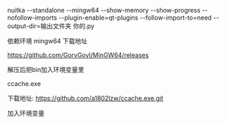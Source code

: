 nuitka --standalone --mingw64 --show-memory --show-progress --nofollow-imports --plugin-enable=qt-plugins --follow-import-to=need  --output-dir=输出文件夹 你的.py

依赖环境
mingw64 下载地址

https://github.com/GorvGoyl/MinGW64/releases

解压后把bin加入环境变量里

ccache.exe

下载地址: https://github.com/a1802lzw/ccache.exe.git

加入环境变量
